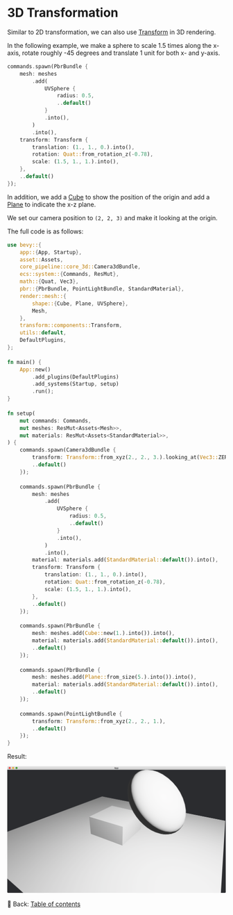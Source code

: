 # 3D Transformation

Similar to 2D transformation, we can also use [Transform](https://docs.rs/bevy/latest/bevy/transform/components/struct.Transform.html) in 3D rendering.

In the following example, we make a sphere to scale 1.5 times along the x-axis, rotate roughly -45 degrees and translate 1 unit for both x- and y-axis.

```rust
commands.spawn(PbrBundle {
    mesh: meshes
        .add(
            UVSphere {
                radius: 0.5,
                ..default()
            }
            .into(),
        )
        .into(),
    transform: Transform {
        translation: (1., 1., 0.).into(),
        rotation: Quat::from_rotation_z(-0.78),
        scale: (1.5, 1., 1.).into(),
    },
    ..default()
});
```

In addition, we add a [Cube](https://docs.rs/bevy/latest/bevy/prelude/shape/struct.Cube.html) to show the position of the origin and add a [Plane](https://docs.rs/bevy/latest/bevy/prelude/shape/struct.Plane.html) to indicate the x-z plane.

We set our camera position to `(2, 2, 3)` and make it looking at the origin.

The full code is as follows:

```rust
use bevy::{
    app::{App, Startup},
    asset::Assets,
    core_pipeline::core_3d::Camera3dBundle,
    ecs::system::{Commands, ResMut},
    math::{Quat, Vec3},
    pbr::{PbrBundle, PointLightBundle, StandardMaterial},
    render::mesh::{
        shape::{Cube, Plane, UVSphere},
        Mesh,
    },
    transform::components::Transform,
    utils::default,
    DefaultPlugins,
};

fn main() {
    App::new()
        .add_plugins(DefaultPlugins)
        .add_systems(Startup, setup)
        .run();
}

fn setup(
    mut commands: Commands,
    mut meshes: ResMut<Assets<Mesh>>,
    mut materials: ResMut<Assets<StandardMaterial>>,
) {
    commands.spawn(Camera3dBundle {
        transform: Transform::from_xyz(2., 2., 3.).looking_at(Vec3::ZERO, Vec3::Y),
        ..default()
    });

    commands.spawn(PbrBundle {
        mesh: meshes
            .add(
                UVSphere {
                    radius: 0.5,
                    ..default()
                }
                .into(),
            )
            .into(),
        material: materials.add(StandardMaterial::default()).into(),
        transform: Transform {
            translation: (1., 1., 0.).into(),
            rotation: Quat::from_rotation_z(-0.78),
            scale: (1.5, 1., 1.).into(),
        },
        ..default()
    });

    commands.spawn(PbrBundle {
        mesh: meshes.add(Cube::new(1.).into()).into(),
        material: materials.add(StandardMaterial::default()).into(),
        ..default()
    });

    commands.spawn(PbrBundle {
        mesh: meshes.add(Plane::from_size(5.).into()).into(),
        material: materials.add(StandardMaterial::default()).into(),
        ..default()
    });

    commands.spawn(PointLightBundle {
        transform: Transform::from_xyz(2., 2., 1.),
        ..default()
    });
}
```

Result:

![3D Transformation](./pic/3d_transformation.png)

<!-- :arrow_right:  Next:  -->

:blue_book: Back: [Table of contents](./../README.md)
